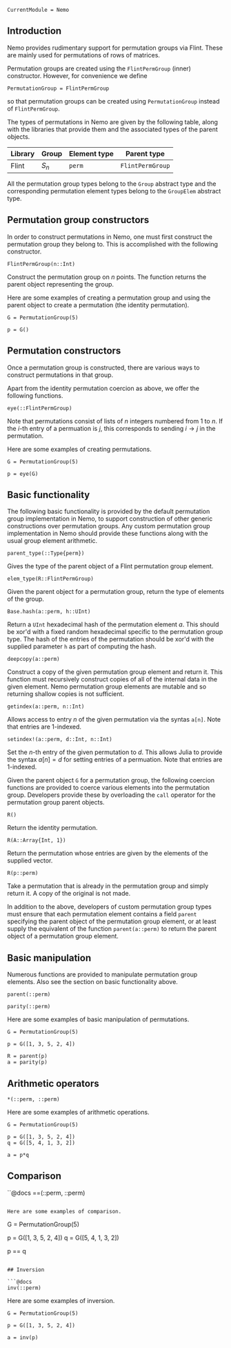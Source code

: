 ```@meta
CurrentModule = Nemo
```

## Introduction

Nemo provides rudimentary support for permutation groups via Flint. These are
mainly used for permutations of rows of matrices.

Permutation groups are created using the `FlintPermGroup` (inner) constructor.
However, for convenience we define

```
PermutationGroup = FlintPermGroup
```

so that permutation groups can be created using `PermutationGroup` instead of
`FlintPermGroup`.

The types of permutations in Nemo are given by the following table, along with
the libraries that provide them and the associated types of the parent objects.

 Library | Group                          | Element type  | Parent type
---------|--------------------------------|---------------|---------------------
Flint    | $S_n$                          | `perm`        | `FlintPermGroup`

All the permutation group types belong to the `Group` abstract type and the
corresponding permutation element types belong to the `GroupElem` abstract
type.

## Permutation group constructors

In order to construct permutations in Nemo, one must first construct the
permutation group they belong to. This is accomplished with the following
constructor.

```
FlintPermGroup(n::Int)
```

Construct the permutation group on $n$ points. The function returns the parent
object representing the group.

Here are some examples of creating a permutation group and using the parent
object to create a permutation (the identity permutation).

```
G = PermutationGroup(5)

p = G()
```

## Permutation constructors

Once a permutation group is constructed, there are various ways to construct
permutations in that group.

Apart from the identity permutation coercion as above, we offer the following
functions.

```@docs
eye(::FlintPermGroup)
```

Note that permutations consist of lists of $n$ integers numbered from $1$ to
$n$. If the $i$-th entry of a permuation is $j$, this corresponds to sending
$i \to j$ in the permutation.

Here are some examples of creating permutations.

```
G = PermutationGroup(5)

p = eye(G)
```

## Basic functionality

The following basic functionality is provided by the default permutation group
implementation in Nemo, to support construction of other generic constructions
over permutation groups. Any custom permutation group implementation in Nemo
should provide these  functions along with the usual group element arithmetic.

```
parent_type(::Type{perm})
```

Gives the type of the parent object of a Flint permutation group element.

```
elem_type(R::FlintPermGroup)
```

Given the parent object for a permutation group, return the type of elements
of the group.

```
Base.hash(a::perm, h::UInt)
```

Return a `UInt` hexadecimal hash of the permutation element $a$. This should
be xor'd with a fixed random hexadecimal specific to the permutation group
type. The hash of the entries of the permutation should be xor'd with the
supplied parameter `h` as part of computing the hash.

```
deepcopy(a::perm)
```

Construct a copy of the given permutation group element and return it. This
function must recursively construct copies of all of the internal data in the
given element. Nemo permutation group elements are mutable and so returning
shallow copies is not sufficient.

```
getindex(a::perm, n::Int)
```

Allows access to entry $n$ of the given permutation via the syntas `a[n]`. Note
that entries are $1$-indexed.

```
setindex!(a::perm, d::Int, n::Int)
```

Set the $n$-th entry of the given permutation to $d$. This allows Julia to
provide the syntax $a[n] = d$ for setting entries of a permuation. Note that
entries are $1$-indexed.

Given the parent object `G` for a permutation group, the following coercion
functions are provided to coerce various elements into the permutation group.
Developers provide these by overloading the `call` operator for the permutation
group parent objects.

```
R()
```

Return the identity permutation.

```
R(A::Array{Int, 1})
```

Return the permutation whose entries are given by the elements of the supplied
vector.

```
R(p::perm)
```

Take a permutation that is already in the permutation group and simply return
it. A copy of the original is not made.

In addition to the above, developers of custom permutation group types must
ensure that each permutation element contains a field `parent` specifying the
parent object of the permutation group element, or at least supply the
equivalent of the function `parent(a::perm)` to return the parent object of a
permutation group element.

## Basic manipulation

Numerous functions are provided to manipulate permutation group elements. Also
see the section on basic functionality above.

```@docs
parent(::perm)
```

```@docs
parity(::perm)
```

Here are some examples of basic manipulation of permutations.

```
G = PermutationGroup(5)

p = G([1, 3, 5, 2, 4])

R = parent(p)
a = parity(p)
```

## Arithmetic operators

```@docs
*(::perm, ::perm)
```

Here are some examples of arithmetic operations.

```
G = PermutationGroup(5)

p = G([1, 3, 5, 2, 4])
q = G([5, 4, 1, 3, 2])

a = p*q
```

## Comparison

``@docs
==(::perm, ::perm)
```

Here are some examples of comparison.

```
G = PermutationGroup(5)

p = G([1, 3, 5, 2, 4])
q = G([5, 4, 1, 3, 2])

p == q
```

## Inversion

```@docs
inv(::perm)
```

Here are some examples of inversion.

```
G = PermutationGroup(5)

p = G([1, 3, 5, 2, 4])

a = inv(p)
```
